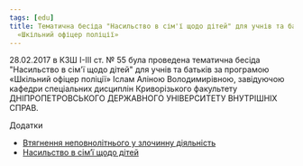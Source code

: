```yaml
---
tags: [edu]
title: Тематична бесіда "Насильство в сім'ї щодо дітей" для учнів та батьків за програмою
  «Шкільний офіцер поліції»
---
```


28.02.2017 в КЗШ І-ІІІ ст. № 55 була проведена тематична бесіда "Насильство в сім'ї щодо дітей" для учнів та батьків за програмою «Шкільний офіцер поліції» Іслам Аліною Володимирівною, завідуючою кафедри спеціальних дисциплін Криворізького факультету ДНІПРОПЕТРОВСЬКОГО ДЕРЖАВНОГО УНІВЕРСИТЕТУ ВНУТРІШНІХ СПРАВ.

Додатки

* [Втягнення неповнолітнього у злочинну діяльність](https://drive.google.com/open?id=0B2WFhDmnmBnUb0RkS09aaV9IeG8)
* [Насильство в сім’ї щодо дітей](https://drive.google.com/open?id=0B2WFhDmnmBnUWUZZM0VScVhocVU)
